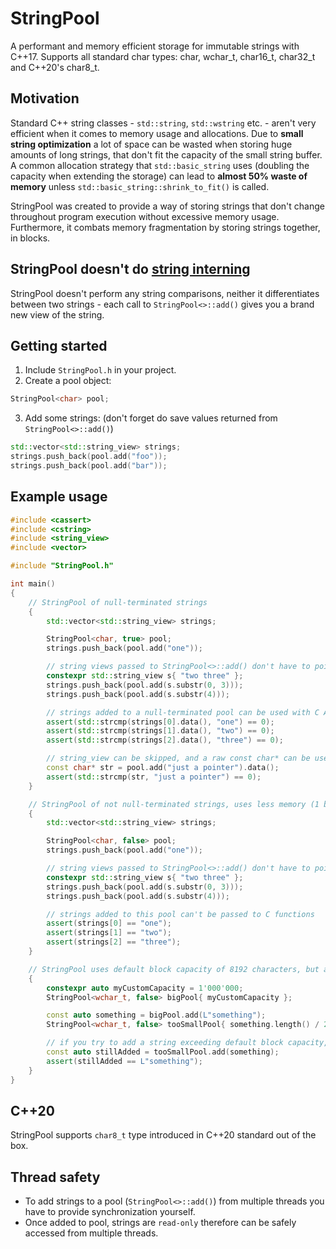 # StringPool
A performant and memory efficient storage for immutable strings with C++17. Supports all standard char types: char, wchar_t, char16_t, char32_t and C++20's char8_t.

## Motivation
Standard C++ string classes - `std::string`, `std::wstring` etc. - aren't very efficient when it comes to memory usage and allocations. Due to **small string optimization** a lot of space can be wasted when storing huge amounts of long strings, that don't fit the capacity of the small string buffer. A common allocation strategy that `std::basic_string` uses (doubling the capacity when extending the storage) can lead to **almost 50% waste of memory** unless `std::basic_string::shrink_to_fit()` is called.

StringPool was created to provide a way of storing strings that don't change throughout program execution without excessive memory usage. Furthermore, it combats memory fragmentation by storing strings together, in blocks.

## StringPool doesn't do [string interning](https://en.wikipedia.org/wiki/String_interning)
StringPool doesn't perform any string comparisons, neither it differentiates between two strings - each call to `StringPool<>::add()` gives you a brand new view of the string.

## Getting started
1. Include `StringPool.h` in your project.
2. Create a pool object:
```cpp
StringPool<char> pool;
```
3. Add some strings: (don't forget do save values returned from `StringPool<>::add()`)
```cpp
std::vector<std::string_view> strings;
strings.push_back(pool.add("foo"));
strings.push_back(pool.add("bar"));
```

## Example usage
```cpp
#include <cassert>
#include <cstring>
#include <string_view>
#include <vector>

#include "StringPool.h"

int main()
{
    // StringPool of null-terminated strings
    {
        std::vector<std::string_view> strings;

        StringPool<char, true> pool;
        strings.push_back(pool.add("one"));

        // string views passed to StringPool<>::add() don't have to point to a null-terminated string
        constexpr std::string_view s{ "two three" };
        strings.push_back(pool.add(s.substr(0, 3)));
        strings.push_back(pool.add(s.substr(4)));

        // strings added to a null-terminated pool can be used with C API
        assert(std::strcmp(strings[0].data(), "one") == 0);
        assert(std::strcmp(strings[1].data(), "two") == 0);
        assert(std::strcmp(strings[2].data(), "three") == 0);

        // string_view can be skipped, and a raw const char* can be used
        const char* str = pool.add("just a pointer").data();
        assert(std::strcmp(str, "just a pointer") == 0);
    }

    // StringPool of not null-terminated strings, uses less memory (1 byte per string) by dropping C compatibility
    {
        std::vector<std::string_view> strings;

        StringPool<char, false> pool;
        strings.push_back(pool.add("one"));

        // string views passed to StringPool<>::add() don't have to point to a null-terminated string
        constexpr std::string_view s{ "two three" };
        strings.push_back(pool.add(s.substr(0, 3)));
        strings.push_back(pool.add(s.substr(4)));

        // strings added to this pool can't be passed to C functions
        assert(strings[0] == "one");
        assert(strings[1] == "two");
        assert(strings[2] == "three");
    }

    // StringPool uses default block capacity of 8192 characters, but a custom value can be specified
    {
        constexpr auto myCustomCapacity = 1'000'000;
        StringPool<wchar_t, false> bigPool{ myCustomCapacity };

        const auto something = bigPool.add(L"something");
        StringPool<wchar_t, false> tooSmallPool{ something.length() / 2 };

        // if you try to add a string exceeding default block capacity, StringPool will allocate a new block capable of storing the string
        const auto stillAdded = tooSmallPool.add(something);
        assert(stillAdded == L"something");
    }
}
```

## C++20
StringPool supports `char8_t` type introduced in C++20 standard out of the box.

## Thread safety
* To add strings to a pool (`StringPool<>::add()`) from multiple threads you have to provide synchronization yourself.
* Once added to pool, strings are `read-only` therefore can be safely accessed from multiple threads.